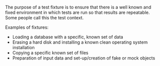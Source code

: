 The purpose of a test fixture is to ensure that there is a well known and fixed environment in which tests are run so that results are repeatable. Some people call this the test context.

Examples of fixtures:

-   Loading a database with a specific, known set of data
-   Erasing a hard disk and installing a known clean operating system installation
-   Copying a specific known set of files
-   Preparation of input data and set-up/creation of fake or mock objects